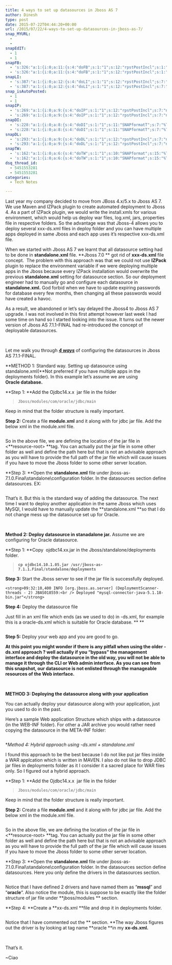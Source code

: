 ```yaml
---
title: 4 ways to set up datasources in Jboss AS 7
author: Dinesh
type: post
date: 2015-07-22T04:44:20+00:00
url: /2015/07/22/4-ways-to-set-up-datasources-in-jboss-as-7/
snap_MYURL:
  -
  -
snapEdIT:
  - 1
  - 1
snapFB:
  - 's:326:"a:1:{i:0;a:11:{s:4:"doFB";s:1:"1";s:12:"rpstPostIncl";s:1:"0";s:8:"postType";s:1:"I";s:10:"AttachPost";s:1:"2";s:10:"SNAPformat";s:51:"New post (%TITLE%) has been published on %SITENAME%";s:9:"isAutoImg";s:1:"A";s:8:"imgToUse";s:0:"";s:9:"isAutoURL";s:1:"A";s:8:"urlToUse";s:0:"";s:11:"isPrePosted";s:1:"1";s:2:"do";s:1:"1";}}";'
  - 's:326:"a:1:{i:0;a:11:{s:4:"doFB";s:1:"1";s:12:"rpstPostIncl";s:1:"0";s:8:"postType";s:1:"I";s:10:"AttachPost";s:1:"2";s:10:"SNAPformat";s:51:"New post (%TITLE%) has been published on %SITENAME%";s:9:"isAutoImg";s:1:"A";s:8:"imgToUse";s:0:"";s:9:"isAutoURL";s:1:"A";s:8:"urlToUse";s:0:"";s:11:"isPrePosted";s:1:"1";s:2:"do";s:1:"1";}}";'
snapLI:
  - 's:387:"a:1:{i:0;a:12:{s:4:"doLI";s:1:"1";s:12:"rpstPostIncl";s:7:"nxsi0li";s:8:"postType";s:1:"A";s:10:"SNAPformat";s:41:"New post has been published on %SITENAME%";s:11:"SNAPformatT";s:18:"New Post - %TITLE%";s:9:"isAutoImg";s:1:"A";s:8:"imgToUse";s:0:"";s:9:"isAutoURL";s:1:"A";s:8:"urlToUse";s:0:"";s:11:"isPrePosted";s:1:"1";s:12:"liMsgFormatT";s:18:"New Post - %TITLE%";s:2:"do";s:1:"1";}}";'
  - 's:387:"a:1:{i:0;a:12:{s:4:"doLI";s:1:"1";s:12:"rpstPostIncl";s:7:"nxsi0li";s:8:"postType";s:1:"A";s:10:"SNAPformat";s:41:"New post has been published on %SITENAME%";s:11:"SNAPformatT";s:18:"New Post - %TITLE%";s:9:"isAutoImg";s:1:"A";s:8:"imgToUse";s:0:"";s:9:"isAutoURL";s:1:"A";s:8:"urlToUse";s:0:"";s:11:"isPrePosted";s:1:"1";s:12:"liMsgFormatT";s:18:"New Post - %TITLE%";s:2:"do";s:1:"1";}}";'
snap_isAutoPosted:
  - 1
  - 1
snapIP:
  - 's:269:"a:1:{i:0;a:9:{s:4:"doIP";s:1:"1";s:12:"rpstPostIncl";s:7:"nxsi0ip";s:11:"SNAPformatT";s:7:"%TITLE%";s:10:"SNAPformat";s:9:"%EXCERPT%";s:11:"isPrePosted";s:1:"1";s:8:"isPosted";s:1:"1";s:4:"pgID";s:9:"613752927";s:5:"pDate";s:19:"2015-07-22 04:44:31";s:2:"do";s:1:"1";}}";'
  - 's:269:"a:1:{i:0;a:9:{s:4:"doIP";s:1:"1";s:12:"rpstPostIncl";s:7:"nxsi0ip";s:11:"SNAPformatT";s:7:"%TITLE%";s:10:"SNAPformat";s:9:"%EXCERPT%";s:11:"isPrePosted";s:1:"1";s:8:"isPosted";s:1:"1";s:4:"pgID";s:9:"613752927";s:5:"pDate";s:19:"2015-07-22 04:44:31";s:2:"do";s:1:"1";}}";'
snapDI:
  - 's:228:"a:1:{i:0;a:8:{s:4:"doDI";s:1:"1";s:11:"SNAPformatT";s:7:"%TITLE%";s:10:"SNAPformat";s:9:"%EXCERPT%";s:11:"isPrePosted";s:1:"1";s:8:"isPosted";s:1:"1";s:4:"pgID";s:2:"DI";s:5:"pDate";s:19:"2015-07-22 04:44:31";s:2:"do";s:1:"1";}}";'
  - 's:228:"a:1:{i:0;a:8:{s:4:"doDI";s:1:"1";s:11:"SNAPformatT";s:7:"%TITLE%";s:10:"SNAPformat";s:9:"%EXCERPT%";s:11:"isPrePosted";s:1:"1";s:8:"isPosted";s:1:"1";s:4:"pgID";s:2:"DI";s:5:"pDate";s:19:"2015-07-22 04:44:31";s:2:"do";s:1:"1";}}";'
snapDL:
  - 's:293:"a:1:{i:0;a:9:{s:4:"doDL";s:1:"1";s:12:"rpstPostIncl";s:7:"nxsi0dl";s:11:"SNAPformatT";s:7:"%TITLE%";s:10:"SNAPformat";s:9:"%EXCERPT%";s:11:"isPrePosted";s:1:"1";s:8:"isPosted";s:1:"1";s:4:"pgID";s:32:"32172558dda772888ec77f337f7efe25";s:5:"pDate";s:19:"2016-04-09 00:17:40";s:2:"do";s:1:"1";}}";'
  - 's:293:"a:1:{i:0;a:9:{s:4:"doDL";s:1:"1";s:12:"rpstPostIncl";s:7:"nxsi0dl";s:11:"SNAPformatT";s:7:"%TITLE%";s:10:"SNAPformat";s:9:"%EXCERPT%";s:11:"isPrePosted";s:1:"1";s:8:"isPosted";s:1:"1";s:4:"pgID";s:32:"32172558dda772888ec77f337f7efe25";s:5:"pDate";s:19:"2016-04-09 00:17:40";s:2:"do";s:1:"1";}}";'
snapTW:
  - 's:162:"a:1:{i:0;a:6:{s:4:"doTW";s:1:"1";s:10:"SNAPformat";s:15:"%TITLE% - %URL%";s:8:"attchImg";s:1:"1";s:9:"isAutoImg";s:1:"A";s:8:"imgToUse";s:0:"";s:2:"do";s:1:"1";}}";'
  - 's:162:"a:1:{i:0;a:6:{s:4:"doTW";s:1:"1";s:10:"SNAPformat";s:15:"%TITLE% - %URL%";s:8:"attchImg";s:1:"1";s:9:"isAutoImg";s:1:"A";s:8:"imgToUse";s:0:"";s:2:"do";s:1:"1";}}";'
dsq_thread_id:
  - 5451553281
  - 5451553281
categories:
  - Tech Notes

---
```

Last year my company decided to move from JBoss 4.x/5.x to Jboss AS 7. We use Maven and IZPack plugin to create automated deployment to Jboss 4. As a part of IZPack plugin, we would write the install.xmls for various environment, which would help us deploy war files, log.xml, jars, properties file in respective folders. So the advantage was that Jboss-4 allows you to deploy several xxx-ds.xml files in deploy folder and you can have multiple apps deployed in same Jboss and each app uses it&#8217;s respective xxx-ds.xml file.

When we started with Jboss AS 7 we learnt that all datasource setting had to be done in **standalone.xml** file. **Jboss 7.0 ** got rid of **xxx-ds.xml** file concept.  The problem with this approach was that we could not use **IZPack** plugin to replace the environment variable if we were deploying multiple apps in the Jboss because every IZPack installation would overwrite the previous **standalone.xml** setting for datasource section. So our deployment engineer had to manually go and configure each datasource in **standalone.xml.** God forbid when we have to update expiring passwords for database every few months, then changing all these passwords would have created a havoc.

As a result, we abandoned or let&#8217;s say delayed the Jboss4 to Jboss AS 7 upgrade. I was not involved in this first attempt however last week I had some time on hand so I started looking into the issue. It turns out the newer version of Jboss AS 7.1.1-FINAL had re-introduced the concept of deployable datasources.

&nbsp;

Let me walk you through <span style="text-decoration: underline;"><em><strong>4 ways</strong></em></span> of configuring the datasources in Jboss AS 7.1.1-FINAL.

**METHOD 1: Standard way. Setting up datasource using standalone.xml(**Not preferred if you have multiple apps in the deployments folder). In this example let&#8217;s assume we are using **Oracle database.**

**Step 1: **Add the Ojdbc14.x.x  jar file in the folder

> `Jboss/modules/com/oracle/jdbc/main`

Keep in mind that the folder structure is really important.

**Step 2:** Create a file **module.xml** and it along with for jdbc jar file. Add the below xml in the module.xml file.

<p id="rPkluam">
  <img class="alignnone size-full wp-image-830 " src="http://javahabit.com/wp-content/uploads/2015/07/img_55af119e4110d.png" alt="" />
</p>

So in the above file, we are defining the location of the jar file in <**resource-root> **tag. You can actually put the jar file in some other folder as well and define the path here but that is not an advisable approach as you will have to provide the full path of the jar file which will cause issues if you have to move the Jboss folder to some other server location.

**Step 3: **Open the **standalone.xml** file under jboss-as-7.1.0.Final\standalone\configuration folder. In the datasources section define datasources. EX:

<p id="YfbyjeY">
  <img class="alignnone size-full wp-image-832 " src="http://javahabit.com/wp-content/uploads/2015/07/img_55af14ad4001c.png" alt="" />
</p>

That&#8217;s it. But this is the standard way of adding the datasource. The next time I want to deploy another application in the same Jboss which uses MySQl, I would have to manually update the **standalone.xml **so that I do not change mess up the datasource set up for Oracle.

&nbsp;

**Method 2: Deploy datasource in stanadalone jar.** Assume we are configuring for Oracle datasource.

**Step 1: **Copy  ojdbc14.xx.jar in the Jboss/standalone/deployments folder.

> **`cp ojdbc14.10.1.05.jar /usr/jboss-as-7.1.1.Final/standalone/deployments`**

**Step 3:** Start the Jboss server to see if the jar file is successfully deployed.

`<strong>09:32:10,400 INFO [org.jboss.as.server] (DeploymentScanner-threads - 2) JBAS018559:<br />
Deployed "mysql-connector-java-5.1.18-bin.jar"</strong>`

**Step 4:** Deploy the datasource file

Just fill in an xml file which ends (as we used to do) in -ds.xml, for example this is a oracle-ds.xml which is suitable for Oracle database. ** **

<p id="tWWAqtZ">
  <img class="alignnone size-full wp-image-835 " src="http://javahabit.com/wp-content/uploads/2015/07/img_55af199091f99.png" alt="" />
</p>

**Step 5:** Deploy your web app and you are good to go.

**At this point you might wonder if there is any pitfall when using the older -ds.xml approach ? well actually if you &#8220;bypass&#8221; the management interface and deploy the datasource in the old way, you will not be able to manage it through the CLI or Web admin interface. As you can see from this snapshot, our datasource is not enlisted through the manageable resources of the Web interface.**

&nbsp;

**METHOD 3: Deploying the datasource along with your application**

You can actually deploy your datasource along with your application, just you used to do in the past.

Here&#8217;s a sample Web application Structure which ships with a datasource (in the WEB-INF folder). For other a JAR archive you would rather need copying the datasource in the META-INF folder:

<p id="AlrPDRU">
  <img class="alignnone size-full wp-image-836 " src="http://javahabit.com/wp-content/uploads/2015/07/img_55af1b7284aa8.png" alt="" />
</p>

**Method 4: Hybrid approach using *-ds.xml + standalone.xml**

I found this approach to be the best because I do not like put jar files inside a WAR applcation which is written in MAVEN. I also do not like to drop JDBC jar files in deployments folder as it I consider it a sacred place for WAR files only. So I figured out a hybrid approach.

**Step 1: **Add the Ojdbc14.x.x  jar file in the folder

> `Jboss/modules/com/oracle/jdbc/main`

Keep in mind that the folder structure is really important.

**Step 2:** Create a file **module.xml** and it along with for jdbc jar file. Add the below xml in the module.xml file.

<p id="rPkluam">
  <img class="alignnone size-full wp-image-830 " src="http://javahabit.com/wp-content/uploads/2015/07/img_55af119e4110d.png" alt="" />
</p>

So in the above file, we are defining the location of the jar file in <**resource-root> **tag. You can actually put the jar file in some other folder as well and define the path here but that is not an advisable approach as you will have to provide the full path of the jar file which will cause issues if you have to move the Jboss folder to some other server location.

**Step 3: **Open the **standalone.xml** file under jboss-as-7.1.0.Final\standalone\configuration folder. In the datasources section define datasources. Here you only define the drivers in the datasources section.

<p id="oWTMQmR">
  <img class="alignnone size-full wp-image-837 " src="http://javahabit.com/wp-content/uploads/2015/07/img_55af1cb4962dc.png" alt="" />
</p>

Notice that I have defined 2 drivers and have named them as &#8220;**mssql**&#8221; and &#8220;**oracle**&#8220;. Also notice the module, this is suppose to be exactly like the folder structure of jar file under **jboss/modules ** section.

**Step 4: **Create a **xx-ds.xml **file and drop it in deployments folder.

<p id="QTrNkpa">
  <img class="alignnone size-full wp-image-838 " src="http://javahabit.com/wp-content/uploads/2015/07/img_55af1dc878ffc.png" alt="" />
</p>

Notice that I have commented out the **<drivers> section. **The way Jboss figures out the driver is by looking at tag name **<driver>oracle</driver> **in my **xx-ds.xml.**

&nbsp;

That&#8217;s it.

~Ciao
